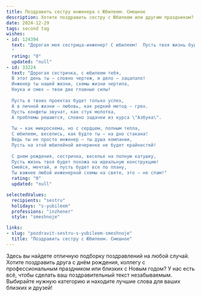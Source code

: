 ```yaml
---
title: Поздравить сестру инженера с Юбилеем. Смешное
description: Хотите поздравить сестру с Юбилеем или другим праздником? Наш ИИ создаст незабываемое поздравление, а вы обязательно выделитесь среди других.  
date: 2024-12-29
tags: second tag
wishes:
- id: 124394
  text: "Дорогая моя сестрица-инженер! С юбилеем!  Пусть твоя жизнь будет так же стабильна и надежна, как железобетонная конструкция, а счастье – таким же неисчерпаемым, как запасы энергии в новой атомной электростанции (которую, я уверена, ты бы запросто спроектировала!).  Желаю тебе море позитива,  крепких нервов (они пригодятся при общении с некоторыми заказчиками!) и  только самых классных и благодарных клиентов!  С днем рождения!
  "
  rating: "0"
  updated: "null"
- id: 33224
  text: "Дорогая сестричка, с юбилеем тебя,
  В этот день ты — словно чертеж, и дело — зацапало!
  Инженер ты нашей жизни, схемы жизни чертила,
  Наука и смех — твои две главные силы!
  
  Пусть в твоих проектах будет только успех,
  А в личной жизни — любовь, как редкий метод — грех.
  Пусть конфеты звучат, как стук молотка,
  А проблемы решаются, словно задачки из курса \"Азбука\".
  
  Ты — как микросхема, но с сердцем, полным тепла,
  С юбилеем, веселись, как будто ты — на дно стакана!
  Ведь ты не просто инженер — ты душа компании,
  Пусть на этой юбилейной вечеринке не будет крайностей!
  
  С днем рождения, сестричка, веселье на полную катушку,
  Пусть жизнь твоя будет похожа на идеальную конструкцию!
  Смейся, мечтай, и пусть будет все по плану,
  Ты важнее любой инженерной схемы на свете, это — не спам!"
  rating: "0"
  updated: "null"

selectedValues:
  recipients: "sestru"
  holidays: "s-yubileem"
  professions: "inzhener"
  style: "smeshnoje"

links:
- slug: "pozdravit-sestru-s-yubileem-smeshnoje"
  title: "Поздравить сестру с Юбилеем. Смешное"
---
```


Здесь вы найдете отличную подборку поздравлений на любой случай.
Хотите поздравить друга с днём рождения, коллегу с профессиональным праздником или близких с Новым годом? У нас есть всё, чтобы сделать ваш поздравительный текст незабываемым. Выбирайте нужную категорию и находите лучшие слова для ваших близких и друзей!
